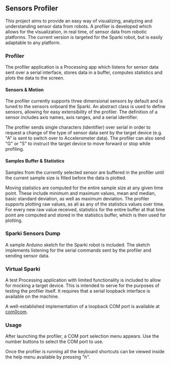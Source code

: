 ## Sensors Profiler ##

This project aims to provide an easy way of visualizing, analyzing and understanding sensor data from robots. A profiler is developed which allows for the visualization, in real time, of sensor data from robotic platforms. The current version is targeted for the Sparki robot, but is easily adaptable to any platform.

### Profiler ###

The profiler application is a Processing app which listens for sensor data sent over a serial interface, stores data in a buffer, computes statistics and plots the data to the screen.

#### Sensors & Motion ####

The profiler currently supports three dimensional sensors by default and is tuned to the sensors onboard the Sparki. An abstract class is used to define sensors, allowing for easy extensibility of the profiler. The definition of a sensor includes axis names, axis ranges, and a serial identifier.

The profiler sends single characters (identifier) over serial in order to request a change of the type of sensor data sent by the target device (e.g. "A" is sent to switch over to Accelerometer data). The profiler can also send "G" or "S" to instruct the target device to move forward or stop while profiling.

#### Samples Buffer & Statistics ####

Samples from the currently selected sensor are buffered in the profiler until the current sample size is filled before the data is plotted.

Moving statistics are computed for the entire sample size at any given time point. These include minimum and maximum values, mean and median, basic standard deviation, as well as maximum deviation. The profiler supports plotting raw values, as all as any of the statistics values over time. For every new raw value received, statistics for the entire buffer at that time point are computed and stored in the statistics buffer, which is then used for plotting.

### Sparki Sensors Dump ###

A sample Arduino sketch for the Sparki robot is included. The sketch implements listening for the serial commands sent by the profiler and sending sensor data.

### Virtual Sparki ###

A test Processing application with limited functionality is included to allow for mocking a target device. This is intended to serve for the purposes of testing the profiler itself. It requires that a serial loopback interface is available on the machine.

A well-established implementation of a loopback COM port is available at [com0com](http://com0com.sourceforge.net/).

### Usage ###

After launching the profiler, a COM port selection menu appears. Use the number buttons to select the COM port to use.

Once the profiler is running all the keyboard shortcuts can be viewed inside the help menu available by pressing "h".